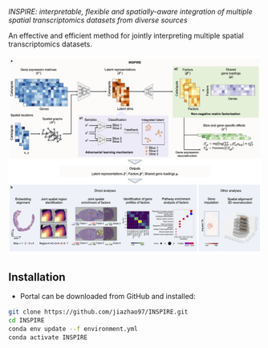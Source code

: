 *INSPIRE: interpretable, flexible and spatially-aware integration of multiple spatial transcriptomics datasets from diverse sources*

An effective and efficient method for jointly interpreting multiple spatial transcriptomics datasets.

![INSPIRE\_pipeline](demo/overview.jpg)


## Installation
* Portal can be downloaded from GitHub and installed:
```bash
git clone https://github.com/jiazhao97/INSPIRE.git
cd INSPIRE
conda env update --f environment.yml
conda activate INSPIRE
```
